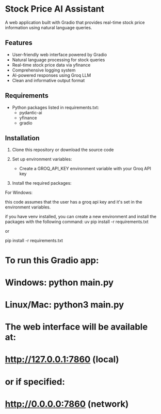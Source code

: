 # Stock Price AI Assistant

A web application built with Gradio that provides real-time stock price information using natural language queries.

## Features

- User-friendly web interface powered by Gradio
- Natural language processing for stock queries
- Real-time stock price data via yfinance
- Comprehensive logging system
- AI-powered responses using Groq LLM
- Clean and informative output format

## Requirements

- Python packages listed in requirements.txt:
  - pydantic-ai
  - yfinance
  - gradio

## Installation

1. Clone this repository or download the source code

2. Set up environment variables:
   - Create a GROQ_API_KEY environment variable with your Groq API key

3. Install the required packages:

For Windows:

this code assumes that the user has a groq api key and it's set in the environment variables.

if you have venv installed, you can create a new environment and install the packages with the following command:
uv pip install -r requirements.txt

or 

pip install -r requirements.txt   



# To run this Gradio app:
# Windows: python main.py
# Linux/Mac: python3 main.py
#
# The web interface will be available at:
# http://127.0.0.1:7860 (local)
# or if specified:
# http://0.0.0.0:7860 (network)